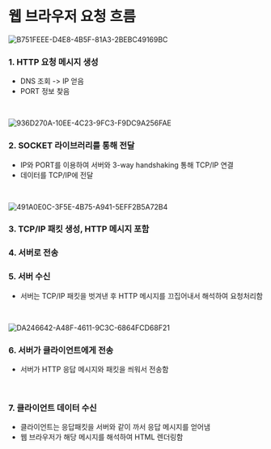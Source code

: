 # 웹 브라우저 요청 흐름 
![B751FEEE-D4E8-4B5F-81A3-2BEBC49169BC](https://user-images.githubusercontent.com/44944031/108065082-d83eba80-70a0-11eb-8add-bac449cd1ea1.png)
### 1.  HTTP 요청 메시지 생성
* DNS 조회 -> IP 얻음 
* PORT 정보 찾음 

<br/>

![936D270A-10EE-4C23-9FC3-F9DC9A256FAE](https://user-images.githubusercontent.com/44944031/108065089-d96fe780-70a0-11eb-86a1-1cc3462e4cf9.png)
### 2. SOCKET 라이브러리를 통해 전달 
* IP와 PORT를 이용하여 서버와 3-way handshaking 통해 TCP/IP 연결  
* 데이터를 TCP/IP에 전달 

<br/>

![491A0E0C-3F5E-4B75-A941-5EFF2B5A72B4](https://user-images.githubusercontent.com/44944031/108065106-dbd24180-70a0-11eb-8917-ea253fb5007b.png)
### 3. TCP/IP 패킷 생성, HTTP 메시지 포함 
### 4. 서버로 전송 
### 5. 서버 수신 
* 서버는 TCP/IP 패킷을 벗겨낸 후 HTTP 메시지를 끄집어내서 해석하여 요청처리함 

<br/>

![DA246642-A48F-4611-9C3C-6864FCD68F21](https://user-images.githubusercontent.com/44944031/108065108-dd9c0500-70a0-11eb-98a9-2b6fcafbf192.png)
### 6. 서버가 클라이언트에게 전송 
* 서버가 HTTP 응답 메시지와 패킷을 씌워서 전송함 

<br/>

### 7. 클라이언트 데이터 수신  
* 클라이언트는 응답패킷을 서버와 같이 까서 응답 메시지를 얻어냄
* 웹 브라우저가 해당 메시지를 해석하여 HTML 렌더링함 
